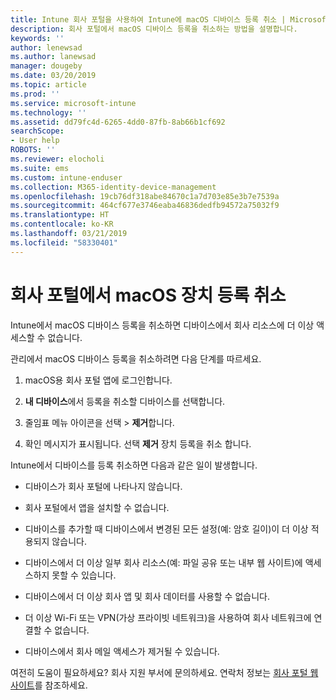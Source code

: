 ```yaml
---
title: Intune 회사 포털을 사용하여 Intune에 macOS 디바이스 등록 취소 | Microsoft Docs
description: 회사 포털에서 macOS 디바이스 등록을 취소하는 방법을 설명합니다.
keywords: ''
author: lenewsad
ms.author: lanewsad
manager: dougeby
ms.date: 03/20/2019
ms.topic: article
ms.prod: ''
ms.service: microsoft-intune
ms.technology: ''
ms.assetid: dd79fc4d-6265-4dd0-87fb-8ab66b1cf692
searchScope:
- User help
ROBOTS: ''
ms.reviewer: elocholi
ms.suite: ems
ms.custom: intune-enduser
ms.collection: M365-identity-device-management
ms.openlocfilehash: 19cb76df318abe84670c1a7d703e85e3b7e7539a
ms.sourcegitcommit: 464cf677e3746eaba46836dedfb94572a75032f9
ms.translationtype: HT
ms.contentlocale: ko-KR
ms.lasthandoff: 03/21/2019
ms.locfileid: "58330401"
---
```

# <a name="unenroll-your-macos-device-from-company-portal"></a>회사 포털에서 macOS 장치 등록 취소

Intune에서 macOS 디바이스 등록을 취소하면 디바이스에서 회사 리소스에 더 이상 액세스할 수 없습니다.

관리에서 macOS 디바이스 등록을 취소하려면 다음 단계를 따르세요.

1.  macOS용 회사 포털 앱에 로그인합니다.
2.  **내 디바이스**에서 등록을 취소할 디바이스를 선택합니다.

3.  줄임표 메뉴 아이콘을 선택 > **제거**합니다.
4.  확인 메시지가 표시됩니다. 선택 **제거** 장치 등록을 취소 합니다. 

Intune에서 디바이스를 등록 취소하면 다음과 같은 일이 발생합니다.

-   디바이스가 회사 포털에 나타나지 않습니다.

-   회사 포털에서 앱을 설치할 수 없습니다.

-   디바이스를 추가할 때 디바이스에서 변경된 모든 설정(예: 암호 길이)이 더 이상 적용되지 않습니다.

-   디바이스에서 더 이상 일부 회사 리소스(예: 파일 공유 또는 내부 웹 사이트)에 액세스하지 못할 수 있습니다.

-   디바이스에서 더 이상 회사 앱 및 회사 데이터를 사용할 수 없습니다.

-   더 이상 Wi-Fi 또는 VPN(가상 프라이빗 네트워크)을 사용하여 회사 네트워크에 연결할 수 없습니다.

-   디바이스에서 회사 메일 액세스가 제거될 수 있습니다.

여전히 도움이 필요하세요? 회사 지원 부서에 문의하세요. 연락처 정보는 [회사 포털 웹 사이트](https://go.microsoft.com/fwlink/?linkid=2010980)를 참조하세요.
